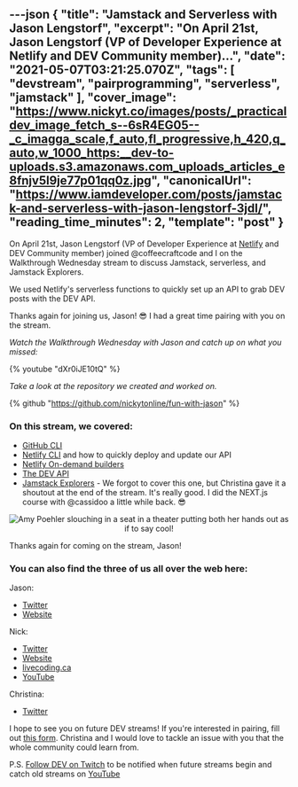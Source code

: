 ---json
{
  "title": "Jamstack and Serverless with Jason Lengstorf",
  "excerpt": "On April 21st, Jason Lengstorf (VP of Developer Experience at Netlify and DEV Community member)...",
  "date": "2021-05-07T03:21:25.070Z",
  "tags": [
    "devstream",
    "pairprogramming",
    "serverless",
    "jamstack"
  ],
  "cover_image": "https://www.nickyt.co/images/posts/_practicaldev_image_fetch_s--6sR4EG05--_c_imagga_scale,f_auto,fl_progressive,h_420,q_auto,w_1000_https:__dev-to-uploads.s3.amazonaws.com_uploads_articles_e8fnjv5l9je77p01qq0z.jpg",
  "canonicalUrl": "https://www.iamdeveloper.com/posts/jamstack-and-serverless-with-jason-lengstorf-3jdl/",
  "reading_time_minutes": 2,
  "template": "post"
}
---

On <time datetime="2021-04-21">April 21st</time>, Jason Lengstorf (VP of Developer Experience at [Netlify](https://netlify.com/) and DEV Community member) joined @coffeecraftcode and I on the Walkthrough Wednesday stream to discuss Jamstack, serverless, and Jamstack Explorers.

We used Netlify's serverless functions to quickly set up an API to grab DEV posts with the DEV API.

Thanks again for joining us, Jason! 😎 I had a great time pairing with you on the stream.

_Watch the Walkthrough Wednesday with Jason and catch up on what you missed:_

{% youtube "dXr0iJE10tQ" %}

_Take a look at the repository we created and worked on._

{% github "https://github.com/nickytonline/fun-with-jason" %}

### On this stream, we covered:

* [GitHub CLI](https://github.com/cli/cli#installation)
* [Netlify CLI](https://docs.netlify.com/cli/get-started/) and how to quickly deploy and update our API
* [Netlify On-demand builders](https://docs.netlify.com/configure-builds/on-demand-builders/)
* [The DEV API](https://docs.forem.com/api/)
* [Jamstack Explorers](https://explorers.netlify.com/) - We forgot to cover this one, but Christina gave it a shoutout at the end of the stream. It's really good. I did the NEXT.js course with @cassidoo a little while back. 😎

<center>

![Amy Poehler slouching in a seat in a theater putting both her hands out as if to say cool!](https://media.giphy.com/media/nFFguNjdeotwc/giphy.gif)

</center>

Thanks again for coming on the stream, Jason!

### You can also find the three of us all over the web here:

Jason:

* [Twitter](https://twitter.com/jlengstorf)
* [Website](https://www.jason.af/)

Nick:

* [Twitter](https://twitter.com/nickytonline)
* [Website](https://iamdeveloper.com/)
* [livecoding.ca](https://livecoding.ca)
* [YouTube](https://youtube.iamdeveloper.com)

Christina:

* [Twitter](https://twitter.com/coffeecraftcode)

I hope to see you on future DEV streams! If you're interested in pairing, fill out [this form](https://iamdeveloper.com/pair). Christina and I would love to tackle an issue with you that the whole community could learn from.

P.S. [Follow DEV on Twitch](https://twitch.tv/thepracticaldev) to be notified when future streams begin and catch old streams on [YouTube](https://www.youtube.com/c/thepracticaldevteam)
